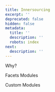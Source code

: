 ```yaml
---
title: Innersourcing
excerpt: ''
deprecated: false
hidden: false
metadata:
  title: ''
  description: ''
  robots: index
next:
  description: ''
---
```

Why?

Facets Modules

Custom Modules